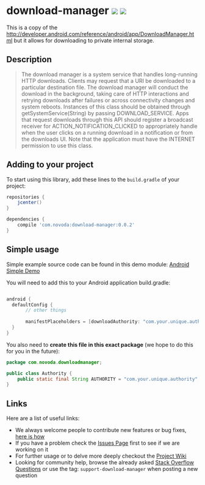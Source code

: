# download-manager [![](https://ci.novoda.com/buildStatus/icon?job=download-manager)](https://ci.novoda.com/job/download-manager/lastBuild/console) [![](https://raw.githubusercontent.com/novoda/novoda/master/assets/btn_apache_lisence.png)](LICENSE.txt)

This is a copy of the http://developer.android.com/reference/android/app/DownloadManager.html but it allows for downloading to private internal storage.

## Description

>The download manager is a system service that handles long-running HTTP downloads. Clients may request that a URI be downloaded to a particular destination file. The download manager will conduct the download in the background, taking care of HTTP interactions and retrying downloads after failures or across connectivity changes and system reboots. Instances of this class should be obtained through getSystemService(String) by passing DOWNLOAD_SERVICE. Apps that request downloads through this API should register a broadcast receiver for ACTION_NOTIFICATION_CLICKED to appropriately handle when the user clicks on a running download in a notification or from the downloads UI. Note that the application must have the INTERNET permission to use this class.

## Adding to your project

To start using this library, add these lines to the `build.gradle` of your project:

```groovy
repositories {
    jcenter()
}

dependencies {
    compile 'com.novoda:download-manager:0.0.2'
}
```


## Simple usage

Simple example source code can be found in this demo module: [Android Simple Demo][2]

You will need to add this to your Android application build.gradle:

```groovy

android { 
  defaultConfig {
       // other things
       
       manifestPlaceholders = [downloadAuthority: "com.your.unique.authority"]
  }
}
```
You also need to **create this file in this exact package** (we hope to do this for you in the future):
```java
package com.novoda.downloadmanager;

public class Authority {
    public static final String AUTHORITY = "com.your.unique.authority";
}
```


## Links

Here are a list of useful links:

 * We always welcome people to contribute new features or bug fixes, [here is how](https://github.com/novoda/novoda/blob/master/CONTRIBUTING.md)
 * If you have a problem check the [Issues Page](https://github.com/novoda/download-manager/issues) first to see if we are working on it
 * For further usage or to delve more deeply checkout the [Project Wiki](https://github.com/novoda/download-manager/wiki)
 * Looking for community help, browse the already asked [Stack Overflow Questions](http://stackoverflow.com/questions/tagged/support-download-manager) or use the tag: `support-download-manager` when posting a new question


 [1]: http://developer.android.com/reference/android/net/Uri.html
 [2]: https://github.com/novoda/download-manager/tree/master/demo
